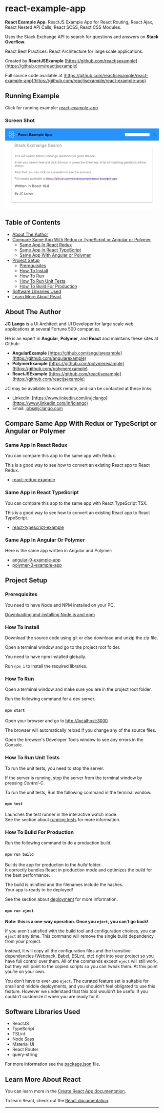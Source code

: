 # react-example-app

**React Example App**. ReactJS Example App for React Routing, React Ajax, React Nested API Calls, React SCSS, React CSS Modules.

Uses the Stack Exchange API to search for questions and answers on **Stack Overflow**.

React Best Practices. React Architecture for large scale applications.

Created by **ReactJSExample** [https://github.com/reactjsexample](https://github.com/reactjsexample)

Full source code available at [https://github.com/reactjsexample/react-example-app](https://github.com/reactjsexample/react-example-app)

## Running Example

Click for running example: [react-example-app](https://reactjsexample.github.io/react-example-app)

### Screen Shot

![react-example-app](https://github.com/reactjsexample/react-example-app/blob/master/src/assets/images/react-example-app.png)

## Table of Contents

- [About The Author](#about-the-author)
- [Compare Same App With Redux or TypeScript or Angular or Polymer](#compare-same-app-with-redux-or-typescript)
  - [Same App In React Redux](#same-app-in-react-redux)
  - [Same App In React TypeScript](#same-app-in-react-redux)
  - [Same App With Angular or Polymer](#same-app-in-angular-or-polymer)
- [Project Setup](#project-setup)
  - [Prerequisites](#prerequisites)
  - [How To Install](#how-to-install)
  - [How To Run](#how-to-run)
  - [How To Run Unit Tests](#how-to-run-unit-tests)
  - [How To Build For Production](#how-to-build-for-production)
- [Software Libraries Used](#software-libraries-used)
- [Learn More About React](#learn-more-about-react)

## About The Author

**JC Lango** is a UI Architect and UI Developer for large scale web applications at several Fortune 500 companies.

He is an expert in **Angular**, **Polymer**, and **React** and maintains these sites at Github:

- **AngularExample** [https://github.com/angularexample](https://github.com/angularexample)
- **PolymerExample** [https://github.com/polymerexample](https://github.com/polymerexample)
- **ReactJSExample** [https://github.com/reactjsexample](https://github.com/reactjsexample)

JC may be available to work remote, and can be contacted at these links:

- LinkedIn: [https://www.linkedin.com/in/jclango](https://www.linkedin.com/in/jclango)
- Email: [jobs@jclango.com](mailto:jobs@jclango.com)

## Compare Same App With Redux or TypeScript or Angular or Polymer

### Same App In React Redux

You can compare this app to the same app with Redux.

This is a good way to see how to convert an existing React app to React Redux.

- [react-redux-example](https://github.com/reactjsexample/react-redux-example)

### Same App In React TypeScript

You can compare this app to the same app with React TypeScript TSX.

This is a good way to see how to convert an existing React app to React TypeScript.

- [react-typescript-example](https://github.com/reactjsexample/react-typescript-example)

### Same App In Angular Or Polymer

Here is the same app written in Angular and Polymer:

- [angular-9-example-app](https://github.com/angularexample/angular-9-example-app)
- [polymer-3-example-app](https://github.com/polymerexample/polymer-3-example-app)

## Project Setup

### Prerequisites

You need to have Node and NPM installed on your PC.

[Downloading and installing Node.js and npm](https://docs.npmjs.com/downloading-and-installing-node-js-and-npm)

### How To Install

Download the source code using git or else download and unzip the zip file.

Open a terminal window and go to the project root folder.

You need to have npm installed globally.

Run `npm i` to install the required libraries.

### How To Run

Open a terminal window and make sure you are in the project root folder.

Run the following command for a dev server.

#### `npm start`

Open your browser and go to [http://localhost:3000](http://localhost:3000)

The browser will automatically reload if you change any of the source files.

Open the browser's Developer Tools window to see any errors in the Console.

### How To Run Unit Tests

To run the unit tests, you need to stop the server.

If the server is running, stop the server from the terminal window by pressing _Control-C_.

To run the unit tests, Run the following command in the terminal window.

#### `npm test`

Launches the test runner in the interactive watch mode.<br>
See the section about [running tests](https://facebook.github.io/create-react-app/docs/running-tests) for more information.

### How To Build For Production

Run the following command to do a production build.

#### `npm run build`

Builds the app for production to the _build_ folder.<br>
It correctly bundles React in production mode and optimizes the build for the best performance.

The build is minified and the filenames include the hashes.<br>
Your app is ready to be deployed!

See the section about [deployment](https://facebook.github.io/create-react-app/docs/deployment) for more information.

#### `npm run eject`

**Note: this is a one-way operation. Once you `eject`, you can’t go back!**

If you aren’t satisfied with the build tool and configuration choices, you can `eject` at any time. This command will remove the single build dependency from your project.

Instead, it will copy all the configuration files and the transitive dependencies (Webpack, Babel, ESLint, etc) right into your project so you have full control over them. All of the commands except `eject` will still work, but they will point to the copied scripts so you can tweak them. At this point you’re on your own.

You don’t have to ever use `eject`. The curated feature set is suitable for small and middle deployments, and you shouldn’t feel obligated to use this feature. However we understand that this tool wouldn’t be useful if you couldn’t customize it when you are ready for it.

## Software Libraries Used

- ReactJS
- TypeScript
- TSLint
- Node Sass
- Material UI
- React Router
- query-string

For more information see the [package.json](https://github.com/reactjsexample/react-example-app/blob/master/package.json) file.

## Learn More About React

You can learn more in the [Create React App documentation](https://facebook.github.io/create-react-app/docs/getting-started).

To learn React, check out the [React documentation](https://reactjs.org/).

---
